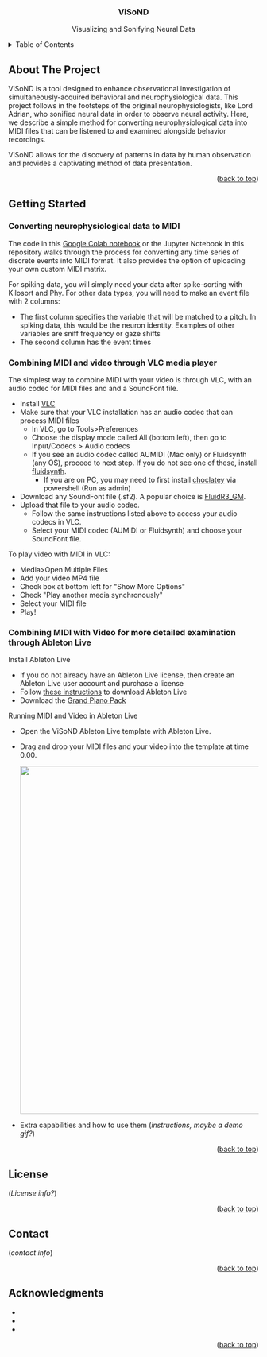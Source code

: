<h3 align="center">ViSoND</h3>

  <p align="center">
    Visualizing and Sonifying Neural Data

<!-- TABLE OF CONTENTS -->
<details>
  <summary>Table of Contents</summary>
  <ol>
    <li>
      <a href="#about-the-project">About The Project</a>
      <ul>
    </li>
   <li>
      <a href="#getting-started">Getting Started</a>
      <ul>
        <li><a href="#Converting neurophysiological data to MIDI">Converting neurophysiological data to MIDI</a></li>
        <li><a href="#Combining MIDI and video through VLC media player">Combining MIDI and video through VLC media player</a></li>
        <li><a href="#Combining MIDI with Video for more detailed examination through Ableton Live">Combining MIDI with Video for more detailed examination through Ableton Live (currently only functional for MacOS)</a></li>
      </ul>
    </li>
    <li><a href="#license">License</a></li>
    <li><a href="#contact">Contact</a></li>
    <li><a href="#acknowledgments">Acknowledgments</a></li>
  </ol>
</details>



<!-- ABOUT THE PROJECT -->
## About The Project

ViSoND is a tool designed to enhance observational investigation of simultaneously-acquired behavioral and neurophysiological data. This project follows in the footsteps of the original neurophysiologists, like Lord Adrian, who sonified neural data in order to observe neural activity. Here, we describe a simple method for converting neurophysiological data into MIDI files that can be listened to and examined alongside behavior recordings.

ViSoND allows for the discovery of patterns in data by human observation and provides a captivating method of data presentation.

<p align="right">(<a href="#readme-top">back to top</a>)</p>


<!-- GETTING STARTED -->
## Getting Started

### Converting neurophysiological data to MIDI
The code in this [Google Colab notebook](https://colab.research.google.com/drive/1aRuu_-V5MDcN1ZE3Fvf4ls56Yp8eTmqK#scrollTo=gjTvZxUfF992) or the Jupyter Notebook in this repository walks through the process for converting any time series of discrete events into MIDI format. It also provides the option of uploading your own custom MIDI matrix.

For spiking data, you will simply need your data after spike-sorting with Kilosort and Phy.
For other data types, you will need to make an event file with 2 columns:
  * The first column specifies the variable that will be matched to a pitch. In spiking data, this would be the neuron identity. Examples of other variables are sniff frequency or gaze shifts
  * The second column has the event times

### Combining MIDI and video through VLC media player
The simplest way to combine MIDI with your video is through VLC, with an audio codec for MIDI files and and a SoundFont file.
  * Install [VLC](https://www.videolan.org/)
  * Make sure that your VLC installation has an audio codec that can process MIDI files
    * In VLC, go to Tools>Preferences
    * Choose the display mode called All (bottom left), then go to Input/Codecs > Audio codecs
    * If you see an audio codec called AUMIDI (Mac only) or Fluidsynth (any OS), proceed to next step. If you do not see one of these, install [fluidsynth](https://github.com/FluidSynth/fluidsynth/wiki/Download).
      * If you are on PC, you may need to first install [choclatey](https://chocolatey.org/install) via powershell (Run as admin)
  * Download any SoundFont file (.sf2). A popular choice is [FluidR3_GM](https://member.keymusician.com/Member/FluidR3_GM/index.html).
  * Upload that file to your audio codec.
    * Follow the same instructions listed above to access your audio codecs in VLC.
    * Select your MIDI codec (AUMIDI or Fluidsynth) and choose your SoundFont file. 


To play video with MIDI in VLC:
* Media>Open Multiple Files
* Add your video MP4 file
* Check box at bottom left for "Show More Options"
* Check "Play another media synchronously"
* Select your MIDI file
* Play!

### Combining MIDI with Video for more detailed examination through Ableton Live 
Install Ableton Live
* If you do not already have an Ableton Live license, then create an Ableton Live user account and purchase a license
* Follow [these instructions](https://help.ableton.com/hc/en-us/articles/209773565-Installing-Ableton-Live) to download Ableton Live
* Download the [Grand Piano Pack](https://www.ableton.com/en/packs/grand-piano/)

Running MIDI and Video in Ableton Live
* Open the ViSoND Ableton Live template with Ableton Live.
* Drag and drop your MIDI files and your video into the template at time 0.00.

  <img src="https://github.com/Smear-Lab/ViSoND/blob/main/Ableton_template.gif" width="700">
* Extra capabilities and how to use them (*instructions, maybe a demo gif?*)

<p align="right">(<a href="#readme-top">back to top</a>)</p>

<!-- LICENSE -->
## License

(*License info?*)

<p align="right">(<a href="#readme-top">back to top</a>)</p>



<!-- CONTACT -->
## Contact

(*contact info*)

<p align="right">(<a href="#readme-top">back to top</a>)</p>



<!-- ACKNOWLEDGMENTS -->
## Acknowledgments

* []()
* []()
* []()

<p align="right">(<a href="#readme-top">back to top</a>)</p>
